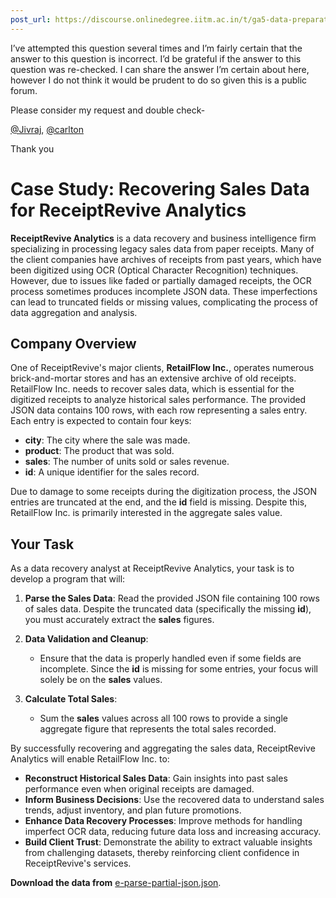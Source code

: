 ```yaml
---
post_url: https://discourse.onlinedegree.iitm.ac.in/t/ga5-data-preparation-discussion-thread-tds-jan-2025/166576/13
---
```

I’ve attempted this question several times and I’m fairly certain that the answer to this question is incorrect. I’d be grateful if the answer to this question was re-checked. I can share the answer I’m certain about here, however I do not think it would be prudent to do so given this is a public forum.

Please consider my request and double check-

[@Jivraj](/u/jivraj), [@carlton](/u/carlton)

Thank you

# Case Study: Recovering Sales Data for ReceiptRevive Analytics

**ReceiptRevive Analytics** is a data recovery and business intelligence firm specializing in processing legacy sales data from paper receipts. Many of the client companies have archives of receipts from past years, which have been digitized using OCR (Optical Character Recognition) techniques. However, due to issues like faded or partially damaged receipts, the OCR process sometimes produces incomplete JSON data. These imperfections can lead to truncated fields or missing values, complicating the process of data aggregation and analysis.

## Company Overview

One of ReceiptRevive's major clients, **RetailFlow Inc.**, operates numerous brick-and-mortar stores and has an extensive archive of old receipts. RetailFlow Inc. needs to recover sales data, which is essential for the digitized receipts to analyze historical sales performance. The provided JSON data contains 100 rows, with each row representing a sales entry. Each entry is expected to contain four keys:

- **city**: The city where the sale was made.
- **product**: The product that was sold.
- **sales**: The number of units sold or sales revenue.
- **id**: A unique identifier for the sales record.

Due to damage to some receipts during the digitization process, the JSON entries are truncated at the end, and the **id** field is missing. Despite this, RetailFlow Inc. is primarily interested in the aggregate sales value.

## Your Task

As a data recovery analyst at ReceiptRevive Analytics, your task is to develop a program that will:

1. **Parse the Sales Data**: Read the provided JSON file containing 100 rows of sales data. Despite the truncated data (specifically the missing **id**), you must accurately extract the **sales** figures.

2. **Data Validation and Cleanup**: 
   - Ensure that the data is properly handled even if some fields are incomplete. Since the **id** is missing for some entries, your focus will solely be on the **sales** values.

3. **Calculate Total Sales**: 
   - Sum the **sales** values across all 100 rows to provide a single aggregate figure that represents the total sales recorded.

By successfully recovering and aggregating the sales data, ReceiptRevive Analytics will enable RetailFlow Inc. to:

- **Reconstruct Historical Sales Data**: Gain insights into past sales performance even when original receipts are damaged.
- **Inform Business Decisions**: Use the recovered data to understand sales trends, adjust inventory, and plan future promotions.
- **Enhance Data Recovery Processes**: Improve methods for handling imperfect OCR data, reducing future data loss and increasing accuracy.
- **Build Client Trust**: Demonstrate the ability to extract valuable insights from challenging datasets, thereby reinforcing client confidence in ReceiptRevive's services.

**Download the data from** [e-parse-partial-json.json](e-parse-partial-json.json).
